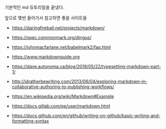 기본적인 md 듀토리얼을 끝냈다.

앞으로 몇번 들어가서 참고하면 좋을 사이트들

* https://daringfireball.net/projects/markdown/

* https://spec.commonmark.org/dingus/

* https://johnmacfarlane.net/babelmark2/faq.html

* https://www.markdownguide.org

* https://dave.autonoma.ca/blog/2019/05/22/typesetting-markdown-part-1/

* http://idratherbewriting.com/2013/06/04/exploring-markdown-in-collaborative-authoring-to-publishing-workflows/

* https://en.wikipedia.org/wiki/Markdown#Example

* https://docs.gitlab.com/ee/user/markdown.html

* https://docs.github.com/en/github/writing-on-github/basic-writing-and-formatting-syntax

